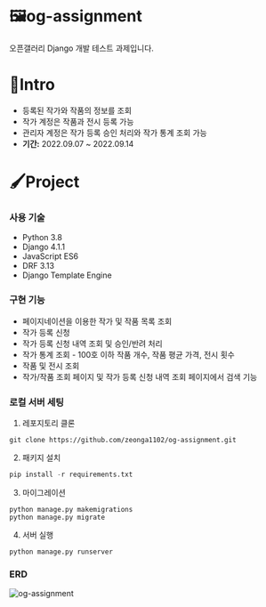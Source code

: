# 🖼og-assignment
오픈갤러리 Django 개발 테스트 과제입니다.

# 🎨Intro
* 등록된 작가와 작품의 정보를 조회
* 작가 계정은 작품과 전시 등록 가능
* 관리자 계정은 작가 등록 승인 처리와 작가 통계 조회 가능
* **기간:** 2022.09.07 ~ 2022.09.14

# 🖌Project
### 사용 기술
* Python 3.8
* Django 4.1.1
* JavaScript ES6
* DRF 3.13
* Django Template Engine

### 구현 기능
* 페이지네이션을 이용한 작가 및 작품 목록 조회
* 작가 등록 신청
* 작가 등록 신청 내역 조회 및 승인/반려 처리
* 작가 통계 조회 - 100호 이하 작품 개수, 작품 평균 가격, 전시 횟수
* 작품 및 전시 조회
* 작가/작품 조회 페이지 및 작가 등록 신청 내역 조회 페이지에서 검색 기능

### 로컬 서버 세팅
1. 레포지토리 클론
```
git clone https://github.com/zeonga1102/og-assignment.git
```
2. 패키지 설치
```python
pip install -r requirements.txt
```
3. 마이그레이션
```
python manage.py makemigrations
python manage.py migrate
```
4. 서버 실행
```
python manage.py runserver
```

### ERD
![og-assignment](https://user-images.githubusercontent.com/71905164/189887098-39f8b010-dbee-43bb-9047-713a0c20201c.png)
